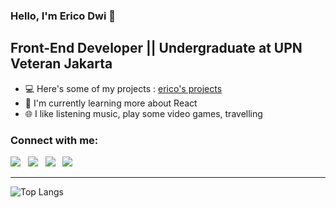 ### Hello, I'm Erico Dwi 👋 

## Front-End Developer || Undergraduate at UPN Veteran Jakarta

- 💻 Here's some of my projects : [erico's projects][projects]
- 🌱 I'm currently learning more about React 
- 🌐 I like listening music, play some video games, travelling

### Connect with me:

[<img src="https://img.icons8.com/fluency/48/000000/gmail-new.png"/>][gmail] &nbsp;
[<img src="https://img.icons8.com/fluency/48/000000/instagram-new.png"/>][instagram] &nbsp;
[<img src="https://img.icons8.com/color/48/000000/tiktok--v1.png"/>][tiktok] &nbsp;
[<img src="https://img.icons8.com/color/48/000000/linkedin.png"/>][linkedin] &nbsp;


---
![Top Langs](https://github-readme-stats.vercel.app/api/top-langs/?username=ericodwr&theme=radical)















<!-- Links -->

[instagram]: https://instagram.com/ericodwr
[linkedin]: https://www.linkedin.com/in/ericodwir/
[tiktok]: https://www.tiktok.com/@ocirex
[gmail]: https://mail.google.com/mail/u/0/?to=erikodwirosadi12@gmail.com&fs=1&tf=cm
[projects]: ''
